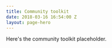 ```yaml
---
title: Community toolkit
date: 2018-03-16 16:54:00 Z
layout: page-hero
---
```

<article>
	<div class="one">
		Here's the community toolkit placeholder.
</div>
</article>
